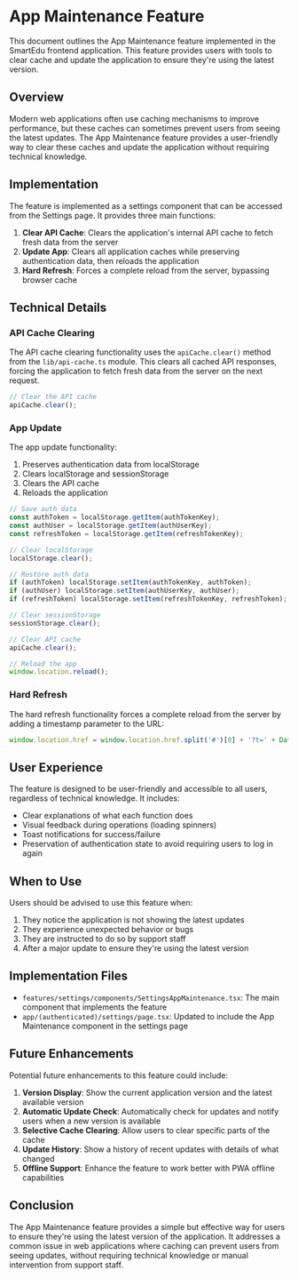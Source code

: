 # App Maintenance Feature

This document outlines the App Maintenance feature implemented in the SmartEdu frontend application. This feature provides users with tools to clear cache and update the application to ensure they're using the latest version.

## Overview

Modern web applications often use caching mechanisms to improve performance, but these caches can sometimes prevent users from seeing the latest updates. The App Maintenance feature provides a user-friendly way to clear these caches and update the application without requiring technical knowledge.

## Implementation

The feature is implemented as a settings component that can be accessed from the Settings page. It provides three main functions:

1. **Clear API Cache**: Clears the application's internal API cache to fetch fresh data from the server
2. **Update App**: Clears all application caches while preserving authentication data, then reloads the application
3. **Hard Refresh**: Forces a complete reload from the server, bypassing browser cache

## Technical Details

### API Cache Clearing

The API cache clearing functionality uses the `apiCache.clear()` method from the `lib/api-cache.ts` module. This clears all cached API responses, forcing the application to fetch fresh data from the server on the next request.

```typescript
// Clear the API cache
apiCache.clear();
```

### App Update

The app update functionality:

1. Preserves authentication data from localStorage
2. Clears localStorage and sessionStorage
3. Clears the API cache
4. Reloads the application

```typescript
// Save auth data
const authToken = localStorage.getItem(authTokenKey);
const authUser = localStorage.getItem(authUserKey);
const refreshToken = localStorage.getItem(refreshTokenKey);

// Clear localStorage
localStorage.clear();

// Restore auth data
if (authToken) localStorage.setItem(authTokenKey, authToken);
if (authUser) localStorage.setItem(authUserKey, authUser);
if (refreshToken) localStorage.setItem(refreshTokenKey, refreshToken);

// Clear sessionStorage
sessionStorage.clear();

// Clear API cache
apiCache.clear();

// Reload the app
window.location.reload();
```

### Hard Refresh

The hard refresh functionality forces a complete reload from the server by adding a timestamp parameter to the URL:

```typescript
window.location.href = window.location.href.split('#')[0] + '?t=' + Date.now();
```

## User Experience

The feature is designed to be user-friendly and accessible to all users, regardless of technical knowledge. It includes:

- Clear explanations of what each function does
- Visual feedback during operations (loading spinners)
- Toast notifications for success/failure
- Preservation of authentication state to avoid requiring users to log in again

## When to Use

Users should be advised to use this feature when:

1. They notice the application is not showing the latest updates
2. They experience unexpected behavior or bugs
3. They are instructed to do so by support staff
4. After a major update to ensure they're using the latest version

## Implementation Files

- `features/settings/components/SettingsAppMaintenance.tsx`: The main component that implements the feature
- `app/(authenticated)/settings/page.tsx`: Updated to include the App Maintenance component in the settings page

## Future Enhancements

Potential future enhancements to this feature could include:

1. **Version Display**: Show the current application version and the latest available version
2. **Automatic Update Check**: Automatically check for updates and notify users when a new version is available
3. **Selective Cache Clearing**: Allow users to clear specific parts of the cache
4. **Update History**: Show a history of recent updates with details of what changed
5. **Offline Support**: Enhance the feature to work better with PWA offline capabilities

## Conclusion

The App Maintenance feature provides a simple but effective way for users to ensure they're using the latest version of the application. It addresses a common issue in web applications where caching can prevent users from seeing updates, without requiring technical knowledge or manual intervention from support staff.
